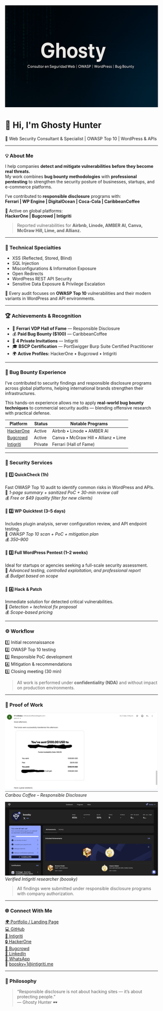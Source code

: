 ![Ghosty Banner](https://github.com/ghostycr/ghostycr/blob/main/ghosty-banner.png)

# 👋 Hi, I'm Ghosty Hunter  
🔐 Web Security Consultant & Specialist | OWASP Top 10 | WordPress & APIs  

---

### 💡 About Me  
I help companies **detect and mitigate vulnerabilities before they become real threats.**  
My work combines **bug bounty methodologies** with **professional pentesting** to strengthen the security posture of businesses, startups, and e-commerce platforms.  

I’ve contributed to **responsible disclosure** programs with:  
**Ferrari | WP Engine | DigitalOcean | Coca-Cola | CaribbeanCoffee**  

🎯 Active on global platforms:  
**HackerOne | Bugcrowd | Intigriti**  
> Reported vulnerabilities for **Airbnb, Linode, AMBER AI, Canva, McGraw Hill, Lime, and Allianz.**

---

### 🧠 Technical Specialties  
- XSS (Reflected, Stored, Blind)  
- SQL Injection  
- Misconfigurations & Information Exposure  
- Open Redirects  
- WordPress REST API Security  
- Sensitive Data Exposure & Privilege Escalation  

🔎 Every audit focuses on **OWASP Top 10** vulnerabilities and their modern variants in WordPress and API environments.  

---

### 🏆 Achievements & Recognition  
- 🏁 **Ferrari VDP Hall of Fame** — Responsible Disclosure  
- 💰 **Paid Bug Bounty ($100)** — CaribbeanCoffee  
- 🔐 **4 Private Invitations** — Intigriti  
- 🎓 **BSCP Certification** — PortSwigger Burp Suite Certified Practitioner  
- 🌍 **Active Profiles:** HackerOne • Bugcrowd • Intigriti  

---

### 🧩 Bug Bounty Experience  
I’ve contributed to security findings and responsible disclosure programs across global platforms, helping international brands strengthen their infrastructures.  

This hands-on experience allows me to apply **real-world bug bounty techniques** to commercial security audits — blending offensive research with practical defense.  

| Platform | Status | Notable Programs |
|-----------|---------|------------------|
| [HackerOne](https://hackerone.com) | Active | Airbnb • Linode • AMBER AI |
| [Bugcrowd](https://bugcrowd.com) | Active | Canva • McGraw Hill • Allianz • Lime |
| [Intigriti](https://intigriti.com) | Private | Ferrari (Hall of Fame) |

---

### 🚀 Security Services  

#### 🔹 1️⃣ QuickCheck (1h)  
Fast OWASP Top 10 audit to identify common risks in WordPress and APIs.  
📄 *1-page summary + sanitized PoC + 30-min review call*  
💰 *Free or $49 (quality filter for new clients)*  

#### 🔹 2️⃣ WP Quicktest (3–5 days)  
Includes plugin analysis, server configuration review, and API endpoint testing.  
📄 *OWASP Top 10 scan + PoC + mitigation plan*  
💰 *$350–$900*  

#### 🔹 3️⃣ Full WordPress Pentest (1–2 weeks)  
Ideal for startups or agencies seeking a full-scale security assessment.  
📄 *Advanced testing, controlled exploitation, and professional report*  
💰 *Budget based on scope*  

#### 🔹 4️⃣ Hack & Patch  
Immediate solution for detected critical vulnerabilities.  
📄 *Detection + technical fix proposal*  
💰 *Scope-based pricing*  

---

### ⚙️ Workflow  
1️⃣ Initial reconnaissance  
2️⃣ OWASP Top 10 testing  
3️⃣ Responsible PoC development  
4️⃣ Mitigation & recommendations  
5️⃣ Closing meeting (30 min)  

> All work is performed under **confidentiality (NDA)** and without impact on production environments.  

---

### 📁 Proof of Work  
![Bounty cariboucoffee.com ](https://github.com/ghostycr/ghostycr/blob/main/bounty.png)  
*Caribou Coffee – Responsible Disclosure*  

![Intigriti Profile](https://github.com/ghostycr/ghostycr/blob/main/boosky-intigriti.png)  
*Verified Intigriti researcher (boosky)*  

> All findings were submitted under responsible disclosure programs with company authorization.  

---

### 🌐 Connect With Me  
[🌍 Portfolio / Landing Page](https://ghostyhunter.super.site)  
[💻 GitHub](https://github.com/ghostycr)  
[🎯 Intigriti](https://app.intigriti.com/researcher/profile/boosky)  
[🔒 HackerOne](https://hackerone.com/ghostybounty)  
[🐞 Bugcrowd](https://bugcrowd.com/h/ghostyy)  
[💼 LinkedIn](https://linkedin.com/in/ghostycr)  
[📱 WhatsApp](https://wa.me/50670350874?text=Hello%20👋%20I’d%20like%20to%20schedule%20a%20WordPress%20QuickCheck%20security%20audit.)  
📧 boosky+1@intigriti.me  

---

### 🧠 Philosophy  
> “Responsible disclosure is not about hacking sites — it’s about protecting people.”  
> — Ghosty Hunter 🕶️  
